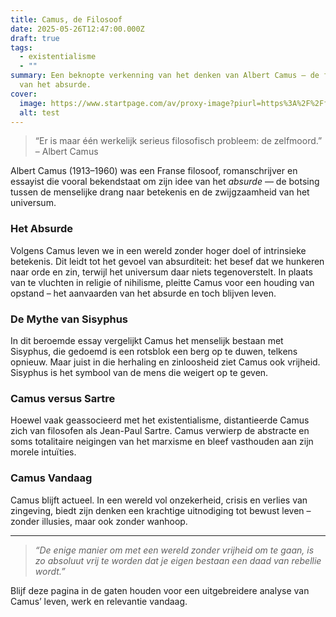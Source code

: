 ```yaml
---
title: Camus, de Filosoof
date: 2025-05-26T12:47:00.000Z
draft: true
tags:
  - existentialisme
  - ""
summary: Een beknopte verkenning van het denken van Albert Camus – de filosoof
  van het absurde.
cover:
  image: https://www.startpage.com/av/proxy-image?piurl=https%3A%2F%2Ffilco.es%2Fuploads%2F2022%2F03%2Fzyro-image.jpg&sp=1748256507T59b63e4205e7db3857b70c15f14379d758b8cf4477becb96213e4a60c4a5fd23
  alt: test
---
```

> “Er is maar één werkelijk serieus filosofisch probleem: de zelfmoord.” – Albert Camus

Albert Camus (1913–1960) was een Franse filosoof, romanschrijver en essayist die vooral bekendstaat om zijn idee van het *absurde* — de botsing tussen de menselijke drang naar betekenis en de zwijgzaamheid van het universum.

### Het Absurde

Volgens Camus leven we in een wereld zonder hoger doel of intrinsieke betekenis. Dit leidt tot het gevoel van absurditeit: het besef dat we hunkeren naar orde en zin, terwijl het universum daar niets tegenoverstelt. In plaats van te vluchten in religie of nihilisme, pleitte Camus voor een houding van opstand – het aanvaarden van het absurde en toch blijven leven.

### De Mythe van Sisyphus

In dit beroemde essay vergelijkt Camus het menselijk bestaan met Sisyphus, die gedoemd is een rotsblok een berg op te duwen, telkens opnieuw. Maar juist in die herhaling en zinloosheid ziet Camus ook vrijheid. Sisyphus is het symbool van de mens die weigert op te geven.

### Camus versus Sartre

Hoewel vaak geassocieerd met het existentialisme, distantieerde Camus zich van filosofen als Jean-Paul Sartre. Camus verwierp de abstracte en soms totalitaire neigingen van het marxisme en bleef vasthouden aan zijn morele intuïties.

### Camus Vandaag

Camus blijft actueel. In een wereld vol onzekerheid, crisis en verlies van zingeving, biedt zijn denken een krachtige uitnodiging tot bewust leven – zonder illusies, maar ook zonder wanhoop.

---

> _“De enige manier om met een wereld zonder vrijheid om te gaan, is zo absoluut vrij te worden dat je eigen bestaan een daad van rebellie wordt.”_

Blijf deze pagina in de gaten houden voor een uitgebreidere analyse van Camus’ leven, werk en relevantie vandaag.

